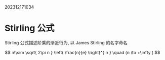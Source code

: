 
202312171034

# Stirling 公式

Stirling 公式描述阶乘的渐近行为, 以 James Stirling 的名字命名

$$
n!\sim \sqrt{ 2\pi n } \left( \frac{n}{e} \right)^{ n } \quad (n \to  +\infty )
$$
